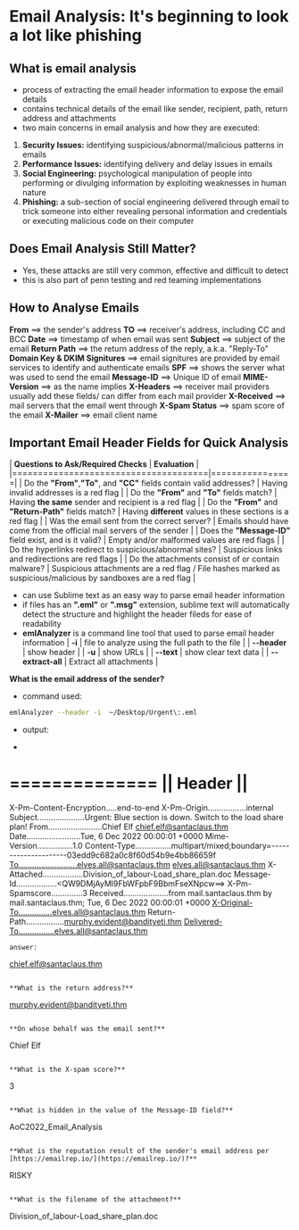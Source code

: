 # Email Analysis: It's beginning to look a lot like phishing

## What is email analysis
* process of extracting the email header information to expose the email details
* contains technical details of the email like sender, recipient, path, return address and attachments
* two main concerns in email analysis and how they are executed:
 1. **Security Issues:** identifying suspicious/abnormal/malicious patterns in emails
 2. **Performance Issues:** identifying delivery and delay issues in emails
 3. **Social Engineering:** psychological manipulation of people into performing or divulging information by exploiting weaknesses in human nature
 4. **Phishing:** a sub-section of social engineering delivered through email to trick someone into either revealing personal information and credentials or executing malicious code on their computer

## Does Email Analysis Still Matter?
* Yes, these attacks are still very common, effective and difficult to detect
* this is also part of penn testing and red teaming implementations

## How to Analyse Emails
**From**                          ==> the sender's address
**TO**                            ==> receiver's address, including CC and BCC
**Date**                          ==> timestamp of when email was sent
**Subject**                       ==> subject of the email
**Return Path**                   ==> the return address of the reply, a.k.a. "Reply-To"
**Domain Key & DKIM Signitures**  ==> email signitures are provided by email services to identify and authenticate emails
**SPF**                           ==> shows the server what was used to send the email
**Message-ID**                    ==> Unique ID of email
**MIME-Version**                  ==> as the name implies
**X-Headers**                     ==> receiver mail providers usually add these fields/ can differ from each mail provider
**X-Received**                    ==> mail servers that the email went through
**X-Spam Status**                 ==> spam score of the email
**X-Mailer**                      ==> email client name

## Important Email Header Fields for Quick Analysis
| **Questions to Ask/Required Checks** | **Evaluation** |
|======================================|================|
| Do the **"From"**,**"To"**, and **"CC"** fields contain valid addresses? | Having invalid addresses is a red flag |
| Do the **"From"** and **"To"** fields match? | Having **the same** sender and recipient is a red flag |
| Do the **"From"** and **"Return-Path"** fields match? | Having **different** values in these sections is a red flag |
| Was the email sent from the correct server? | Emails should have come from the official mail servers of the sender |
| Does the **"Message-ID"** field exist, and is it valid? | Empty and/or malformed values are red flags |
| Do the hyperlinks redirect to suspicious/abnormal sites? | Suspicious links and redirections are red flags |
| Do the attachments consist of or contain malware? | Suspicious attachments are a red flag / File hashes marked as suspicious/malicious by sandboxes are a red flag |

* can use Sublime text as an easy way to parse email header information
* if files has an **".eml"** or **".msg"** extension, sublime text will automatically detect the structure and highlight the header fileds for ease of readability
* **emlAnalyzer** is a command line tool that used to parse email header information
  | **-i** | file to analyze using the full path to the file |
  | **--header** | show header |
  | **-u** | show URLs |
  | **--text** | show clear text data |
  | **--extract-all** | Extract all attachments |
  
 
 **What is the email address of the sender?**
 * command used:
 ```bash
 emlAnalyzer --header -i  ~/Desktop/Urgent\:.eml
 ```
 * output:
 * ```bash
 ==============
 ||  Header  ||
 ==============
X-Pm-Content-Encryption.....end-to-end
X-Pm-Origin.................internal
Subject.....................Urgent: Blue section is down. Switch to the load share plan!
From........................Chief Elf <chief.elf@santaclaus.thm>
Date........................Tue, 6 Dec 2022 00:00:01 +0000
Mime-Version................1.0
Content-Type................multipart/mixed;boundary=---------------------03edd9c682a0c8f60d54b9e4bb86659f
To..........................elves.all@santaclaus.thm <elves.all@santaclaus.thm>
X-Attached..................Division_of_labour-Load_share_plan.doc
Message-Id..................<QW9DMjAyMl9FbWFpbF9BbmFseXNpcw==>
X-Pm-Spamscore..............3
Received....................from mail.santaclaus.thm by mail.santaclaus.thm; Tue, 6 Dec 2022 00:00:01 +0000
X-Original-To...............elves.all@santaclaus.thm
Return-Path.................<murphy.evident@bandityeti.thm>
Delivered-To................elves.all@santaclaus.thm
```
answer:
```
chief.elf@santaclaus.thm
```

**What is the return address?**
```
murphy.evident@bandityeti.thm
```

**On whose behalf was the email sent?**
```
Chief Elf
```

**What is the X-spam score?**
```
3
```

**What is hidden in the value of the Message-ID field?**
```
AoC2022_Email_Analysis
```

**What is the reputation result of the sender's email address per [https://emailrep.io/](https://emailrep.io/)?**
```
RISKY
```

**What is the filename of the attachment?**
```
Division_of_labour-Load_share_plan.doc
```




